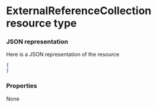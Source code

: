 # ExternalReferenceCollection resource type



### JSON representation

Here is a JSON representation of the resource

<!-- {
  "blockType": "resource",
  "optionalProperties": [

  ],
  "@odata.type": "microsoft.graph.externalreferencecollection"
}-->

```json
{
}

```
### Properties
None

<!-- uuid: c2f55e9f-14c3-40fc-bad6-fcf5210acad7
2015-10-19 10:04:34 UTC -->
<!-- {
  "type": "#page.annotation",
  "description": "ExternalReferenceCollection resource",
  "keywords": "",
  "section": "documentation",
  "tocPath": ""
}-->